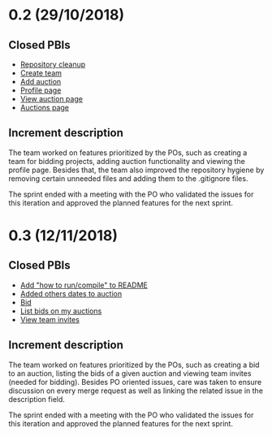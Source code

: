 # 0.2 (29/10/2018)
## Closed PBIs

* [Repository cleanup](https://gitlab.com/ldso18-19/t2g4/issues/53)
* [Create team](https://gitlab.com/ldso18-19/t2g4/issues/34)
* [Add auction](https://gitlab.com/ldso18-19/t2g4/issues/24)
* [Profile page](https://gitlab.com/ldso18-19/t2g4/issues/20)
* [View auction page](https://gitlab.com/ldso18-19/t2g4/issues/7)
* [Auctions page](https://gitlab.com/ldso18-19/t2g4/issues/2)

## Increment description
The team worked on features prioritized by the POs, such as creating a team for bidding projects, adding auction functionality and viewing the profile page. Besides that, the team also improved the repository hygiene by removing certain unneeded files and adding them to the .gitignore files.

The sprint ended with a meeting with the PO who validated the issues for this iteration and approved the planned features for the next sprint.

# 0.3 (12/11/2018)
## Closed PBIs

* [Add "how to run/compile" to README](https://gitlab.com/ldso18-19/t2g4/issues/57)
* [Added others dates to auction](https://gitlab.com/ldso18-19/t2g4/issues/56)
* [Bid](https://gitlab.com/ldso18-19/t2g4/issues/31)
* [List bids on my auctions](https://gitlab.com/ldso18-19/t2g4/issues/25)
* [View team invites](https://gitlab.com/ldso18-19/t2g4/issues/23)

## Increment description
The team worked on features prioritized by the POs, such as creating a bid to an auction, listing the bids of a given auction and viewing team invites (needed for bidding). Besides PO oriented issues, care was taken to ensure discussion on every merge request as well as linking the related issue in the description field.

The sprint ended with a meeting with the PO who validated the issues for this iteration and approved the planned features for the next sprint.